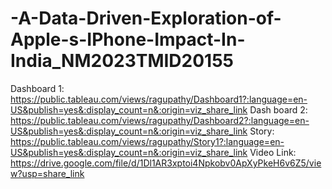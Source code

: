 # -A-Data-Driven-Exploration-of-Apple-s-IPhone-Impact-In-India_NM2023TMID20155
Dashboard 1: https://public.tableau.com/views/ragupathy/Dashboard1?:language=en-US&publish=yes&:display_count=n&:origin=viz_share_link
Dash board 2: https://public.tableau.com/views/ragupathy/Dashboard2?:language=en-US&publish=yes&:display_count=n&:origin=viz_share_link
Story: https://public.tableau.com/views/ragupathy/Story1?:language=en-US&publish=yes&:display_count=n&:origin=viz_share_link
Video Link:
https://drive.google.com/file/d/1Dl1AR3xptoi4Npkobv0ApXyPkeH6v6Z5/view?usp=share_link
